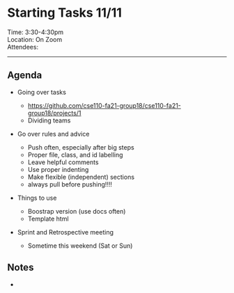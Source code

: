 # Starting Tasks 11/11 
Time: 3:30-4:30pm  
Location: On Zoom  
Attendees: 

---  

## Agenda
- Going over tasks
  - https://github.com/cse110-fa21-group18/cse110-fa21-group18/projects/1
  - Dividing teams
- Go over rules and advice
  - Push often, especially after big steps
  - Proper file, class, and id labelling
  - Leave helpful comments
  - Use proper indenting
  - Make flexible (independent) sections
  - always pull before pushing!!!!

- Things to use
  - Boostrap version (use docs often)
  - Template html
- Sprint and Retrospective meeting
  - Sometime this weekend (Sat or Sun)

## Notes
- 